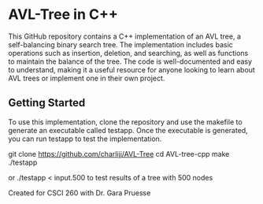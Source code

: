 # AVL-Tree in C++
This GitHub repository contains a C++ implementation of an AVL tree, a self-balancing binary search tree. The implementation includes basic operations such as insertion, deletion, and searching, as well as functions to maintain the balance of the tree. The code is well-documented and easy to understand, making it a useful resource for anyone looking to learn about AVL trees or implement one in their own project.


<h2>Getting Started</h2>

To use this implementation, clone the repository and use the makefile to generate an executable called testapp. Once the executable is generated, you can run testapp to test the implementation.

git clone https://github.com/charlijj/AVL-Tree
cd AVL-tree-cpp
make
./testapp 

or ./testapp < input.500 to test results of a tree with 500 nodes


Created for CSCI 260 with Dr. Gara Pruesse
